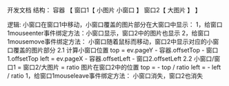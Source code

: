 开发文档
结构：
    容器 【
        窗口1【
            小图片
            小窗口
        】
        窗口2【
            大图片
        】
    】

逻辑:
    小窗口在窗口1中移动，小窗口覆盖的图片部分在大窗口中显示：
    1，给窗口1mouseenter事件绑定方法：小窗口显示，窗口2中的图片也显示
    2，给窗口1mousemove事件绑定方法： 小窗口随着鼠标而移动，窗口2中显示对应的小窗口覆盖的图片部分
        2.1 计算小窗口位置
            top = ev.pageY - 容器.offsetTop - 窗口1.offsetTop
            left = ev.pageX - 容器.offsetLeft - 窗口2.offsetLeft
        2.2 小窗口/窗口1 = 窗口2/大图片 = ratio
            图片在窗口2中的位置
            top = - top / ratio
            left = - left / ratio
    1，给窗口1mouseleave事件绑定方法： 小窗口消失，窗口2也消失

